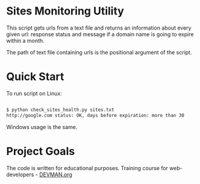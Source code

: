 # Sites Monitoring Utility

This script gets urls from a text file and returns an information about every given url: response status and message if a domain name is going to expire within a month.

The path of text file containing urls is the positional argument of the script.

# Quick Start
To run script on Linux:
```bash

$ python check_sites_health.py sites.txt
http://google.com status: OK, days before expiration: more than 30
```

Windows usage is the same.

# Project Goals

The code is written for educational purposes. Training course for web-developers - [DEVMAN.org](https://devman.org)

